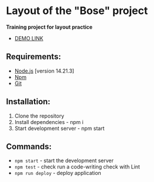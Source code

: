 # Layout of the "Bose" project

**Training project for layout practice**

- [DEMO LINK](https://ionshive.github.io/bose/)

## Requirements:
* [Node.js](https://nodejs.org/en/) [version 14.21.3]
* [Npm](https://www.npmjs.com/)
* [Git](https://git-scm.com/)

## Installation:
1. Clone the repository
2. Install dependencies - npm i
3. Start development server - npm start

## Commands:
* ```npm start``` - start the development server
* ```npm test``` - check run a code-writing check with Lint
* ```npm run deploy``` - deploy application
